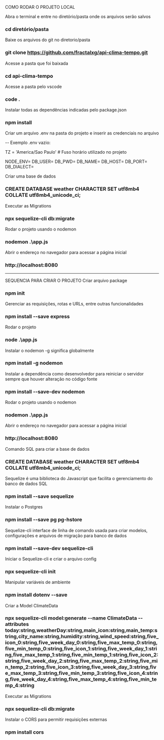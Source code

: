 COMO RODAR O PROJETO LOCAL

Abra o terminal e entre no diretório/pasta onde os arquivos serão salvos
### cd diretório/pasta

Baixe os arquivos do git no diretorio/pasta
### git clone https://github.com/fractalxg/api-clima-tempo.git

Acesse a pasta que foi baixada
### cd api-clima-tempo

Acesse a pasta pelo vscode
### code .

Instalar todas as dependências indicadas pelo package.json
### npm install

Criar um arquivo .env na pasta do projeto e inserir as credenciais no arquivo 

-- Exemplo .env vazio:

TZ = 'America/Sao Paulo' # Fuso horário utilizado no projeto

NODE_ENV=
DB_USER=
DB_PWD=
DB_NAME=
DB_HOST=
DB_PORT=
DB_DIALECT=

Criar uma base de dados
### CREATE DATABASE weather CHARACTER SET utf8mb4 COLLATE utf8mb4_unicode_ci;

Executar as Migrations
### npx sequelize-cli db:migrate

Rodar o projeto usando o nodemon
### nodemon .\app.js

Abrir o endereço no navegador para acessar a página inicial
### http://localhost:8080

--------------------------------------------------------------------

SEQUENCIA PARA CRIAR O PROJETO
Criar arquivo package
### npm init

Gerenciar as requisições, rotas e URLs, entre outras funcionalidades
### npm install --save express

Rodar o projeto
### node .\app.js

Instalar o nodemon
-g significa globalmente
### npm install -g nodemon 

Instalar a dependência como desenvolvedor para reiniciar o servidor sempre que houver alteração no código fonte
### npm install --save-dev nodemon 

Rodar o projeto usando o nodemon
### nodemon .\app.js

Abrir o endereço no navegador para acessar a página inicial
### http://localhost:8080

Comando SQL para criar a base de dados
### CREATE DATABASE weather CHARACTER SET utf8mb4 COLLATE utf8mb4_unicode_ci;

Sequelize é uma biblioteca do Javascript que facilita o gerenciamento do banco de dados SQL
### npm install --save sequelize

Instalar o Postgres
### npm install --save pg pg-hstore 

Sequelize-cli interface de linha de comando usada para criar modelos, configurações e arquivos de migração para banco de dados
### npm install --save-dev sequelize-cli

Iniciar o Sequelize-cli e criar o arquivo config
### npx sequelize-cli init

Manipular variáveis de ambiente
### npm install dotenv --save

Criar a Model ClimateData
### npx sequelize-cli model:generate --name ClimateData --attributes today:string,weatherDay:string,main_icon:string,main_temp:string,city_name:string,humidity:string,wind_speed:string,five_icon_0:string,five_week_day_0:string,five_max_temp_0:string,five_min_temp_0:string,five_icon_1:string,five_week_day_1:string,five_max_temp_1:string,five_min_temp_1:string,five_icon_2:string,five_week_day_2:string,five_max_temp_2:string,five_min_temp_2:string,five_icon_3:string,five_week_day_3:string,five_max_temp_3:string,five_min_temp_3:string,five_icon_4:string,five_week_day_4:string,five_max_temp_4:string,five_min_temp_4:string 

Executar as Migrations
### npx sequelize-cli db:migrate

Instalar o CORS para permitir requisições externas
### npm install cors


